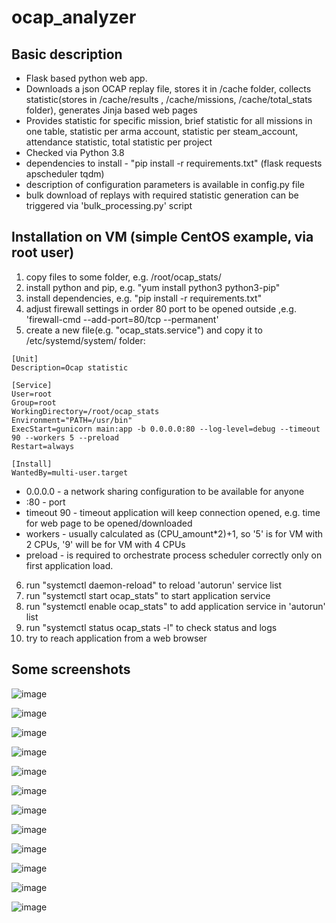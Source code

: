 # ocap_analyzer
## Basic description
- Flask based python web app.
- Downloads a json OCAP replay file, stores it in /cache folder, collects statistic(stores in /cache/results , /cache/missions, /cache/total_stats folder), generates Jinja based web pages
- Provides statistic for specific mission, brief statistic for all missions in one table, statistic per arma account, statistic per steam_account, attendance statistic, total statistic per project
- Checked via Python 3.8
- dependencies to install - "pip install -r requirements.txt" (flask requests apscheduler tqdm)
- description of configuration parameters is available in config.py file
- bulk download of replays with required statistic generation can be triggered via 'bulk_processing.py' script

## Installation on VM (simple CentOS example, via root user)
1. copy files to some folder, e.g. /root/ocap_stats/
2. install python and pip, e.g. "yum install python3 python3-pip"
3. install dependencies, e.g. "pip install -r requirements.txt"
4. adjust firewall settings in order 80 port to be opened outside ,e.g. 'firewall-cmd --add-port=80/tcp --permanent'
5. create a new file(e.g. "ocap_stats.service") and copy it to /etc/systemd/system/ folder:
```
[Unit]
Description=Ocap statistic

[Service]
User=root
Group=root
WorkingDirectory=/root/ocap_stats
Environment="PATH=/usr/bin"
ExecStart=gunicorn main:app -b 0.0.0.0:80 --log-level=debug --timeout 90 --workers 5 --preload
Restart=always

[Install]
WantedBy=multi-user.target
```
- 0.0.0.0 - a network sharing configuration to be available for anyone
- :80 - port
- timeout 90 - timeout application will keep connection opened, e.g. time for web page to be opened/downloaded
- workers - usually calculated as (CPU_amount*2)+1, so '5' is for VM with 2 CPUs, '9' will be for VM with 4 CPUs
- preload - is required to orchestrate process scheduler correctly only on first application load.

6. run "systemctl daemon-reload" to reload 'autorun' service list
7. run "systemctl start ocap_stats" to start application service
8. run "systemctl enable ocap_stats" to add application service in 'autorun' list
9. run "systemctl status ocap_stats -l" to check status and logs
10. try to reach application from a web browser

## Some screenshots

![image](https://github.com/bibacrm/ocap_analyzer/assets/79942827/958c484b-fb49-47f6-9020-9fcbd95e357a)

![image](https://github.com/bibacrm/ocap_analyzer/assets/79942827/3e9cab40-efcb-4e72-86a4-55ade54b0da6)

![image](https://github.com/bibacrm/ocap_analyzer/assets/79942827/7b00b991-4e2e-41cc-9250-5441136ac824)

![image](https://github.com/bibacrm/ocap_analyzer/assets/79942827/23d42ca7-8d34-434b-9723-33e8a420546b)

![image](https://github.com/bibacrm/ocap_analyzer/assets/79942827/35f0e3a5-fd74-4360-9e27-99195797761b)

![image](https://github.com/bibacrm/ocap_analyzer/assets/79942827/852df1b0-2c14-4674-a00c-e3e76ab30926)

![image](https://github.com/bibacrm/ocap_analyzer/assets/79942827/51a3e8c1-1855-45f8-9aef-0239656e4067)

![image](https://github.com/bibacrm/ocap_analyzer/assets/79942827/a859eda5-f6ad-4ac1-ab82-7b4607fd4b7f)

![image](https://github.com/bibacrm/ocap_analyzer/assets/79942827/223e8a15-3501-4a53-b5f0-0da3610efa6e)

![image](https://github.com/bibacrm/ocap_analyzer/assets/79942827/36d8d403-aacc-49ed-b360-de08b91b5e8b)

![image](https://github.com/bibacrm/ocap_analyzer/assets/79942827/5ca92a35-6e0d-43d6-9754-ec06d100d8cd)

![image](https://github.com/bibacrm/ocap_analyzer/assets/79942827/4d7956b8-897d-49ce-a39c-4d6cdfe8f686)

